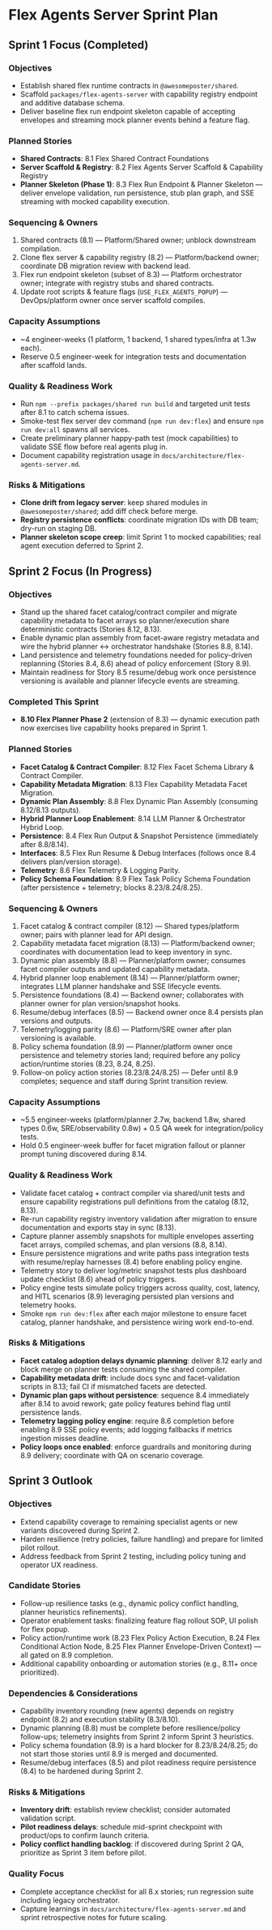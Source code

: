 # Flex Agents Server Sprint Plan

## Sprint 1 Focus (Completed)

### Objectives
- Establish shared flex runtime contracts in `@awesomeposter/shared`.
- Scaffold `packages/flex-agents-server` with capability registry endpoint and additive database schema.
- Deliver baseline flex run endpoint skeleton capable of accepting envelopes and streaming mock planner events behind a feature flag.

### Planned Stories
- **Shared Contracts**: 8.1 Flex Shared Contract Foundations
- **Server Scaffold & Registry**: 8.2 Flex Agents Server Scaffold & Capability Registry
- **Planner Skeleton (Phase 1)**: 8.3 Flex Run Endpoint & Planner Skeleton — deliver envelope validation, run persistence, stub plan graph, and SSE streaming with mocked capability execution.

### Sequencing & Owners
1. Shared contracts (8.1) — Platform/Shared owner; unblock downstream compilation.
2. Clone flex server & capability registry (8.2) — Platform/backend owner; coordinate DB migration review with backend lead.
3. Flex run endpoint skeleton (subset of 8.3) — Platform orchestrator owner; integrate with registry stubs and shared contracts.
4. Update root scripts & feature flags (`USE_FLEX_AGENTS_POPUP`) — DevOps/platform owner once server scaffold compiles.

### Capacity Assumptions
- ~4 engineer-weeks (1 platform, 1 backend, 1 shared types/infra at 1.3w each).
- Reserve 0.5 engineer-week for integration tests and documentation after scaffold lands.

### Quality & Readiness Work
- Run `npm --prefix packages/shared run build` and targeted unit tests after 8.1 to catch schema issues.
- Smoke-test flex server dev command (`npm run dev:flex`) and ensure `npm run dev:all` spawns all services.
- Create preliminary planner happy-path test (mock capabilities) to validate SSE flow before real agents plug in.
- Document capability registration usage in `docs/architecture/flex-agents-server.md`.

### Risks & Mitigations
- **Clone drift from legacy server**: keep shared modules in `@awesomeposter/shared`; add diff check before merge.
- **Registry persistence conflicts**: coordinate migration IDs with DB team; dry-run on staging DB.
- **Planner skeleton scope creep**: limit Sprint 1 to mocked capabilities; real agent execution deferred to Sprint 2.

## Sprint 2 Focus (In Progress)

### Objectives
- Stand up the shared facet catalog/contract compiler and migrate capability metadata to facet arrays so planner/execution share deterministic contracts (Stories 8.12, 8.13).
- Enable dynamic plan assembly from facet-aware registry metadata and wire the hybrid planner ↔ orchestrator handshake (Stories 8.8, 8.14).
- Land persistence and telemetry foundations needed for policy-driven replanning (Stories 8.4, 8.6) ahead of policy enforcement (Story 8.9).
- Maintain readiness for Story 8.5 resume/debug work once persistence versioning is available and planner lifecycle events are streaming.

### Completed This Sprint
- **8.10 Flex Planner Phase 2** (extension of 8.3) — dynamic execution path now exercises live capability hooks prepared in Sprint 1.

### Planned Stories
- **Facet Catalog & Contract Compiler**: 8.12 Flex Facet Schema Library & Contract Compiler.
- **Capability Metadata Migration**: 8.13 Flex Capability Metadata Facet Migration.
- **Dynamic Plan Assembly**: 8.8 Flex Dynamic Plan Assembly (consuming 8.12/8.13 outputs).
- **Hybrid Planner Loop Enablement**: 8.14 LLM Planner & Orchestrator Hybrid Loop.
- **Persistence**: 8.4 Flex Run Output & Snapshot Persistence (immediately after 8.8/8.14).
- **Interfaces**: 8.5 Flex Run Resume & Debug Interfaces (follows once 8.4 delivers plan/version storage).
- **Telemetry**: 8.6 Flex Telemetry & Logging Parity.
- **Policy Schema Foundation**: 8.9 Flex Task Policy Schema Foundation (after persistence + telemetry; blocks 8.23/8.24/8.25).

### Sequencing & Owners
1. Facet catalog & contract compiler (8.12) — Shared types/platform owner; pairs with planner lead for API design.
2. Capability metadata facet migration (8.13) — Platform/backend owner; coordinates with documentation lead to keep inventory in sync.
3. Dynamic plan assembly (8.8) — Planner/platform owner; consumes facet compiler outputs and updated capability metadata.
4. Hybrid planner loop enablement (8.14) — Planner/platform owner; integrates LLM planner handshake and SSE lifecycle events.
5. Persistence foundations (8.4) — Backend owner; collaborates with planner owner for plan version/snapshot hooks.
6. Resume/debug interfaces (8.5) — Backend owner once 8.4 persists plan versions and outputs.
7. Telemetry/logging parity (8.6) — Platform/SRE owner after plan versioning is available.
8. Policy schema foundation (8.9) — Planner/platform owner once persistence and telemetry stories land; required before any policy action/runtime stories (8.23, 8.24, 8.25).
9. Follow-on policy action stories (8.23/8.24/8.25) — Defer until 8.9 completes; sequence and staff during Sprint transition review.

### Capacity Assumptions
- ~5.5 engineer-weeks (platform/planner 2.7w, backend 1.8w, shared types 0.6w, SRE/observability 0.8w) + 0.5 QA week for integration/policy tests.
- Hold 0.5 engineer-week buffer for facet migration fallout or planner prompt tuning discovered during 8.14.

### Quality & Readiness Work
- Validate facet catalog + contract compiler via shared/unit tests and ensure capability registrations pull definitions from the catalog (8.12, 8.13).
- Re-run capability registry inventory validation after migration to ensure documentation and exports stay in sync (8.13).
- Capture planner assembly snapshots for multiple envelopes asserting facet arrays, compiled schemas, and plan versions (8.8, 8.14).
- Ensure persistence migrations and write paths pass integration tests with resume/replay harnesses (8.4) before enabling policy engine.
- Telemetry story to deliver log/metric snapshot tests plus dashboard update checklist (8.6) ahead of policy triggers.
- Policy engine tests simulate policy triggers across quality, cost, latency, and HITL scenarios (8.9) leveraging persisted plan versions and telemetry hooks.
- Smoke `npm run dev:flex` after each major milestone to ensure facet catalog, planner handshake, and persistence wiring work end-to-end.

### Risks & Mitigations
- **Facet catalog adoption delays dynamic planning**: deliver 8.12 early and block merge on planner tests consuming the shared compiler.
- **Capability metadata drift**: include docs sync and facet-validation scripts in 8.13; fail CI if mismatched facets are detected.
- **Dynamic plan gaps without persistence**: sequence 8.4 immediately after 8.14 to avoid rework; gate policy features behind flag until persistence lands.
- **Telemetry lagging policy engine**: require 8.6 completion before enabling 8.9 SSE policy events; add logging fallbacks if metrics ingestion misses deadline.
- **Policy loops once enabled**: enforce guardrails and monitoring during 8.9 delivery; coordinate with QA on scenario coverage.

## Sprint 3 Outlook

### Objectives
- Extend capability coverage to remaining specialist agents or new variants discovered during Sprint 2.
- Harden resilience (retry policies, failure handling) and prepare for limited pilot rollout.
- Address feedback from Sprint 2 testing, including policy tuning and operator UX readiness.

### Candidate Stories
- Follow-up resilience tasks (e.g., dynamic policy conflict handling, planner heuristics refinements).
- Operator enablement tasks: finalizing feature flag rollout SOP, UI polish for flex popup.
- Policy action/runtime work (8.23 Flex Policy Action Execution, 8.24 Flex Conditional Action Node, 8.25 Flex Planner Envelope-Driven Context) — all gated on 8.9 completion.
- Additional capability onboarding or automation stories (e.g., 8.11+ once prioritized).

### Dependencies & Considerations
- Capability inventory rounding (new agents) depends on registry endpoint (8.2) and execution stability (8.3/8.10).
- Dynamic planning (8.8) must be complete before resilience/policy follow-ups; telemetry insights from Sprint 2 inform Sprint 3 heuristics.
- Policy schema foundation (8.9) is a hard blocker for 8.23/8.24/8.25; do not start those stories until 8.9 is merged and documented.
- Resume/debug interfaces (8.5) and pilot readiness require persistence (8.4) to be hardened during Sprint 2.

### Risks & Mitigations
- **Inventory drift**: establish review checklist; consider automated validation script.
- **Pilot readiness delays**: schedule mid-sprint checkpoint with product/ops to confirm launch criteria.
- **Policy conflict handling backlog**: if discovered during Sprint 2 QA, prioritize as Sprint 3 item before pilot.

### Quality Focus
- Complete acceptance checklist for all 8.x stories; run regression suite including legacy orchestrator.
- Capture learnings in `docs/architecture/flex-agents-server.md` and sprint retrospective notes for future scaling.
